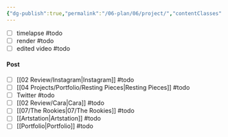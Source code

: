 ```yaml
---
{"dg-publish":true,"permalink":"/06-plan/06/project/","contentClasses":"page-purple daily Wednesday","noteIcon":"","created":"2025-01-21T01:29:03.086+10:00","updated":"2025-01-21T16:22:09.684+10:00"}
---
```


- [ ] timelapse #todo
- [ ] render #todo
- [ ] edited video #todo
#### Post
- [ ] [[02 Review/Instagram\|Instagram]] #todo 
- [ ] [[04 Projects/Portfolio/Resting Pieces\|Resting Pieces]] #todo 
- [ ] Twitter #todo 
- [ ] [[02 Review/Cara\|Cara]] #todo 
- [ ] [[07/The Rookies\|07/The Rookies]] #todo 
- [ ] [[Artstation\|Artstation]] #todo 
- [ ] [[Portfolio\|Portfolio]] #todo